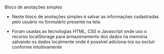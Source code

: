 Bloco de anotações simples

- Neste bloco de anotações simples é salvar as informações cadastradas pelo usuário no formulário presente na tela.

- Foram usadas as tecnologias HTML, CSS e Javascript onde uso o recurso localStorage para armazenamento dos dados na memória salvando os dados localmente onde é possível adiciona-los ou excluir conforme intuitivamente 
